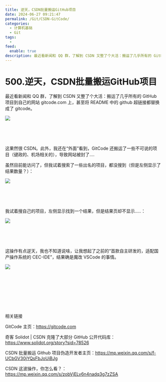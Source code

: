 ```yaml
---
title: 逆天，CSDN批量搬运GitHub项目
date: 2024-06-27 09:21:47
permalink: /Git/CSDN-GitCode/
categories:
  - 计算机基础
  - Git
tags:
  - 
feed:
  enable: true
description: 最近看新闻和 QQ 群，了解到 CSDN 又整了个大活：搬运了几乎所有的 GitHub 项目到自己的网站 gitcode.com 上，甚至将 README 中的 github 超链接都替换成了 gitcode。
---
```






# 500.逆天，CSDN批量搬运GitHub项目

最近看新闻和 QQ 群，了解到 CSDN 又整了个大活：搬运了几乎所有的 GitHub 项目到自己的网站 gitcode.com 上，甚至将 README 中的 github 超链接都替换成了 gitcode。

<!-- more -->

​![](https://image.peterjxl.com/blog/image-20240627091016-nzc3umh.png)​

‍

‍

这果然很 CSDN。此外，我还在“外面”看到，GitCode 还搬运了一些不可说的项目（键政的、机场相关的），导致网站被封了....

虽然目前能访问了，但我试着搜索了一些出名的项目，都没搜到（但是左侧显示了结果数量？）：

​![](https://image.peterjxl.com/blog/image-20240627090408-mgyttho.png)​

‍

‍

我试着搜自己的项目，左侧显示找到一个结果，但是结果页却不显示.....：

​![](https://image.peterjxl.com/blog/image-20240627090418-tj43usb.png)​

‍

‍

这操作有点逆天，我也不知道说啥，让我想起了之前的“首款自主研发的，适配国产操作系统的 CEC-IDE”，结果确是魔改 VSCode 的事情。

​![](https://image.peterjxl.com/blog/image-20240627090653-hp88rsp.png)​

‍

‍

‍

‍

相关链接

GitCode 主页：https://gitcode.com

奇客 Solidot | CSDN 克隆了大部分 GitHub 公开代码库：https://www.solidot.org/story?sid=78526

CSDN 批量搬运 Github 项目伪造开发者主页：https://mp.weixin.qq.com/s/f-UCbGV30jYQsFbJoUiBJg

CSDN 这波操作，你怎么看？：https://mp.weixin.qq.com/s/zobVjELv6n4nadq3g7zZSA
